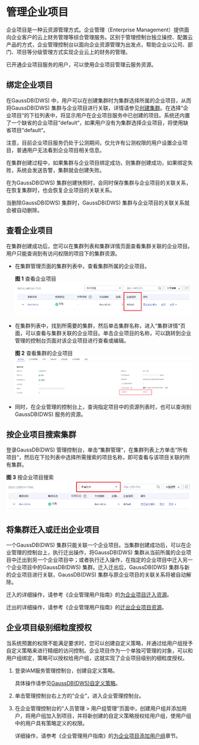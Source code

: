 # 管理企业项目<a name="ZH-CN_TOPIC_0000001455556885"></a>

企业项目是一种云资源管理方式。企业管理（Enterprise Management）提供面向企业客户的云上财务管理等综合管理服务。区别于管理控制台独立操控、配置云产品的方式，企业管理控制台以面向企业资源管理为出发点，帮助企业以公司、部门、项目等分级管理方式实现企业云上的财务的管理。

已开通企业项目服务的用户，可以使用企业项目管理云服务资源。

## 绑定企业项目<a name="section1323291617427"></a>

在GaussDB\(DWS\) 中，用户可以在创建集群时为集群选择所属的企业项目，从而将GaussDB\(DWS\) 集群与企业项目进行关联，详情请参见[创建集群](创建集群.md)。在选择“企业项目“的下拉列表中，将显示用户在企业项目服务中已创建的项目。系统还内置了一个缺省的企业项目“default“，如果用户没有为集群选择企业项目，将使用缺省项目“default“。

注意，目前企业项目服务仍处于公测期间，仅允许有公测权限的用户设置企业项目，普通用户无法看到企业项目相关信息。

在集群创建过程中，如果集群与企业项目绑定成功，则集群创建成功，如果绑定失败，系统会发送告警，集群就会创建失败。

在为GaussDB\(DWS\) 集群创建快照时，会同时保存集群与企业项目的关联关系，在恢复集群时，也会恢复企业项目的关联关系。

当删除GaussDB\(DWS\) 集群时，GaussDB\(DWS\) 集群与企业项目的关联关系就会被自动删除。

## 查看企业项目<a name="section9386284318"></a>

在集群创建成功后，您可以在集群列表和集群详情页面查看集群关联的企业项目。用户只能查询到有访问权限的项目下的集群资源。

-   在集群管理页面的集群列表中，查看集群所属的企业项目。

    **图 1**  查看企业项目<a name="fig16444222123317"></a>  
    ![](figures/查看企业项目.png "查看企业项目")

-   在集群列表中，找到所需要的集群，然后单击集群名称，进入“集群详情“页面，可以查看与集群关联的企业项目。单击企业项目的名称，可以跳转到企业管理的控制台页面对该企业项目进行查看或编辑。

    **图 2**  查看集群的企业项目<a name="fig1822447112816"></a>  
    ![](figures/查看集群的企业项目.png "查看集群的企业项目")


-   同时，在企业管理的控制台上，查询指定项目中的资源列表时，也可以查询到GaussDB\(DWS\) 服务的资源。

## 按企业项目搜索集群<a name="section395894514538"></a>

登录GaussDB\(DWS\) 管理控制台，单击“集群管理“，在集群列表上方单击“所有项目“，然后在下拉列表中选择所需搜索的项目名称，即可查看与该项目关联的所有集群。

**图 3**  按企业项目搜索<a name="fig16387193712215"></a>  
![](figures/按企业项目搜索.png "按企业项目搜索")

## 将集群迁入或迁出企业项目<a name="section161961120114516"></a>

一个GaussDB\(DWS\) 集群只能关联一个企业项目。当集群创建成功后，可以在企业管理的控制台上，执行迁出操作，将GaussDB\(DWS\) 集群从当前所属的企业项目中迁出到另一个企业项目中；或者执行迁入操作，在指定的企业项目中迁入另一个企业项目中的GaussDB\(DWS\) 集群。迁入迁出后，GaussDB\(DWS\) 集群与新的企业项目进行关联，GaussDB\(DWS\) 集群与原企业项目的关联关系将被自动解除。

迁入的详细操作，请参考《企业管理用户指南》的[为企业项目迁入资源](https://support.huaweicloud.com/usermanual-em/zh-cn_topic_0108763967.html)。

迁出的详细操作，请参考《企业管理用户指南》的[迁出企业项目资源](https://support.huaweicloud.com/usermanual-em/zh-cn_topic_0108763973.html)。

## 企业项目级别细粒度授权<a name="section2165464536"></a>

当系统预置的权限不能满足要求时，您可以创建自定义策略，并通过给用户组授予自定义策略来进行精细的访问控制。企业项目作为一个单独可管理的对象，可以和用户组绑定，策略可以授权给用户组，这就实现了企业项目级别的细粒度授权。

1.  登录IAM服务管理控制台，创建自定义策略。

    具体操作请参见[GaussDB\(DWS\)自定义策略](GaussDB(DWS)自定义策略.md)。

2.  单击管理控制台右上方的“企业”，进入企业管理控制台。
3.  在企业管理控制台的“人员管理 \> 用户组管理“页面中，创建用户组并添加用户，将用户组加入到项目，并将新创建的自定义策略授权给用户组，使用户组中的用户具有策略定义的权限。

    详细操作，请参考《企业管理用户指南》的[为企业项目添加用户组](https://support.huaweicloud.com/usermanual-em/zh-cn_topic_0109989489.html)章节。


